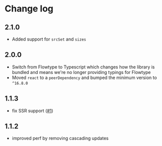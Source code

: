 # Change log

## 2.1.0

- Added support for `srcSet` and `sizes`

## 2.0.0

- Switch from Flowtype to Typescript which changes how the library is bundled and means we're no longer providing typings for Flowtype
- Moved `react` to a `peerDependency` and bumped the minimum version to `^16.8.0`

## 1.1.3

- fix SSR support ([#1](https://github.com/jameslnewell/react-render-image/pull/1))

## 1.1.2

- improved perf by removing cascading updates
